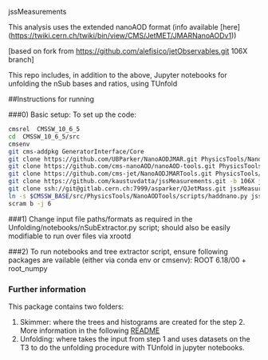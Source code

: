 jssMeasurements

This analysis uses the extended nanoAOD format (info available [here] (https://twiki.cern.ch/twiki/bin/view/CMS/JetMET/JMARNanoAODv1))

[based on fork from https://github.com/alefisico/jetObservables.git 106X branch] 

This repo includes, in addition to the above, Jupyter notebooks for unfolding the nSub bases and ratios, using TUnfold

##Instructions for running

###0) Basic setup:
To set up the code:
```bash
cmsrel  CMSSW_10_6_5
cd  CMSSW_10_6_5/src
cmsenv
git cms-addpkg GeneratorInterface/Core
git clone https://github.com/UBParker/NanoAODJMAR.git PhysicsTools/NanoAODJMAR
git clone https://github.com/cms-nanoAOD/nanoAOD-tools.git PhysicsTools/NanoAODTools
git clone https://github.com/cms-jet/NanoAODJMARTools.git PhysicsTools/NanoAODJMARTools
git clone https://github.com/kaustuvdatta/jssMeasurements.git -b 106X jssMeasurements/
git clone ssh://git@gitlab.cern.ch:7999/asparker/QJetMass.git jssMeasurements/QJetMass    ### This is just as example
ln -s $CMSSW_BASE/src/PhysicsTools/NanoAODTools/scripts/haddnano.py jssMeasurements/Skimmer/test/
scram b -j 6
```

###1) Change input file paths/formats as required in the Unfolding/notebooks/nSubExtractor.py script; should also be easily modifiable to run over files via xrootd

###2) To run notebooks and tree extractor script, ensure following packages are vailable (either via conda env or cmsenv):
   ROOT 6.18/00 +
   root_numpy

### Further information

This package contains two folders: 
1. Skimmer: where the trees and histograms are created for the step 2. More information in the following [README](Skimmer/README.md)
2. Unfolding: where takes the input from step 1 and uses datasets on the T3 to do the unfolding procedure with TUnfold in jupyter notebooks.
